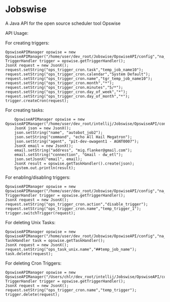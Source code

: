 Jobswise
========

A Java API for the open source scheduler tool Opswise

API Usage:

For creating triggers:

	OpswiseAPIManager opswise = new OpswiseAPIManager("/home/user/dev_root/Jobswise/OpswiseAPI/config","na_opswise.json");
	TriggerHandler trigger = opswise.getTriggerHandler();
	JsonX request = new JsonX();
	request.setString("ops_trigger_cron.task","temp_job_name10");
	request.setString("ops_trigger_cron.calendar","System Default");
	request.setString("ops_trigger_cron.name","tgr_temp_job_name10");
	request.setString("ops_trigger_cron.month","*");
	request.setString("ops_trigger_cron.minutes","5/*");
	request.setString("ops_trigger_cron.day_of_week","*");
	request.setString("ops_trigger_cron.day_of_month","*");
	trigger.createCron(request);

For creating tasks:
	
        OpswiseAPIManager opswise = new OpswiseAPIManager("/home/user/dev_root/intellij/Jobswise/OpswiseAPI/config","na_opswise.json");
        JsonX json = new JsonX();
        json.setString("name", "autobot_job2");
        json.setString("command", "echo All Hail Megatron");
        json.setString("agent", "pit-dev-owagent1 - AGNT0007");
        JsonX email = new JsonX();
        email.setString("address", "mig.flanker@gmail.com");
        email.setString("connection", "Gmail - dw_etl");
        json.setJsonX("email", email);
        JsonX result = opswise.getTaskHandler().create(json);
        System.out.println(result);

For enabling/disabling triggers:

	OpswiseAPIManager opswise = new OpswiseAPIManager("/home/user/dev_root/Jobswise/OpswiseAPI/config","na_opswise.json");
	TriggerHandler trigger = opswise.getTriggerHandler();
	JsonX request = new JsonX();
	request.setString("ops_trigger_cron.action","disable_trigger");
	request.setString("ops_trigger_cron.name","temp_trigger_1");
	trigger.switchTrigger(request);
	
For deleting Unix Tasks:
	
	OpswiseAPIManager opswise = new OpswiseAPIManager("/home/user/dev_root/Jobswise/OpswiseAPI/config","na_opswise.json");
	TaskHandler task = opswise.getTaskHandler();
	JsonX request = new JsonX();
	request.setString("ops_task_unix.name","##temp_job_name");
	task.delete(request);   
	
For deleting Cron Triggers:
	
	OpswiseAPIManager opswise = new OpswiseAPIManager("/Users/chlr/dev_root/intellij/Jobswise/OpswiseAPI/config","na_opswise.json");
	TriggerHandler trigger = opswise.getTriggerHandler();
	JsonX request = new JsonX();
	request.setString("ops_trigger_cron.name","temp_trigger");
	trigger.delete(request);


